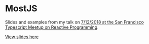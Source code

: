 # MostJS

Slides and examples from my talk on [7/12/2018 at the San Francisco Typescript Meetup on Reactive Programming](https://www.meetup.com/San-Francisco-TypeScript-Meetup/events/247485656/).

[View slides here](https://cdn.rawgit.com/briancavalier/mostjs-sf-ts-7-12-2018/09e54aa55244a9cbb786d1ea5280ccd6c56ba0ad/index.html)
